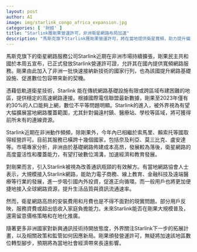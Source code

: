 ```yaml
---
layout: post
author: AI
image: img/starlink_congo_africa_expansion.jpg
categories: [ '財經' ]
title: "Starlink獲剛果營運許可，非洲衛星網路布局加速"
description: "馬斯克旗下Starlink獲剛果營運許可，將在當地提供衛星寬頻，助力提升偏遠地區網路覆蓋，推動數位基礎建設。然而高昂資費或影響普及。非洲多國積極接受新興通訊技術，帶動數位轉型與經濟社會發展。"
---
```

馬斯克旗下的衛星網路服務公司Starlink近期在非洲市場持續擴張，剛果民主共和國於本周五宣布，已正式發放Starlink營運許可證，允許其在國內提供寬頻網路服務。剛果由此加入了非洲一批快速接納新技術的國家行列，也為該國提升網路基礎設施、促進數位包容帶來新的契機。

憑藉低軌道衛星技術，Starlink 能在傳統網路基礎設施有限或跨區域布建困難的地區，提供穩定的高速網路連接。根據國際電信聯盟最新數據，剛果至2023年僅有約30%的人口能夠上網，數位不平等問題明顯。Starlink的進入，被外界視為有望大幅擴展當地網路覆蓋範圍，尤其針對偏遠村鎮、醫療站、學校等區域，將可獲得前所未有的連線資源。

Starlink近期在非洲動作頻頻，除剛果外，今年內已相繼於索馬里、賴索托等國取得經營許可。目前其服務已橫跨十幾個國家，包括奈及利亞、莫三比克、盧安達等。市場專家分析，非洲由於基礎網路佈建成本高昂，發展較為落後，衛星網路的高度靈活性和覆蓋能力，有望打破數位鴻溝，加速經濟和教育發展。

對剛果而言，引入Starlink被視為改善通訊瓶頸的有效解方。有當地網路協會人士表示，大規模接入Starlink網路，能助力電子商務、線上教育、金融科技及遠端醫療等行業的發展，進一步吸引國內外投資，促進正向循環。而一般用戶也將更加便捷地接入全球網路資源，提升生活品質與資訊流通速率。

然而，衛星網路高昂的安裝費用和月費也是不得不面對的現實問題。部分用戶反映，服務資費或超出低收入家庭負擔能力。未來Starlink能否在剛果大規模普及，還需留意價格策略和在地化推廣。

隨著更多非洲國家對新興通訊技術持開放態度，外界關注Starlink下一步的拓展計畫，以及相關政策和監管如何因應新局。剛果頒發營運許可，無疑將加速該地區數位轉型腳步，預期將為當地社會經濟帶來長遠影響。